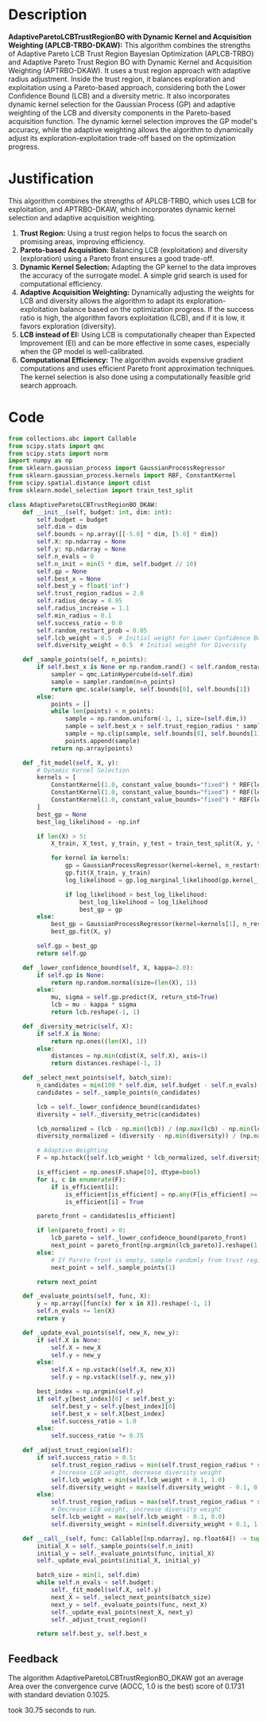 # Description
**AdaptiveParetoLCBTrustRegionBO with Dynamic Kernel and Acquisition Weighting (APLCB-TRBO-DKAW):** This algorithm combines the strengths of Adaptive Pareto LCB Trust Region Bayesian Optimization (APLCB-TRBO) and Adaptive Pareto Trust Region BO with Dynamic Kernel and Acquisition Weighting (APTRBO-DKAW). It uses a trust region approach with adaptive radius adjustment. Inside the trust region, it balances exploration and exploitation using a Pareto-based approach, considering both the Lower Confidence Bound (LCB) and a diversity metric. It also incorporates dynamic kernel selection for the Gaussian Process (GP) and adaptive weighting of the LCB and diversity components in the Pareto-based acquisition function. The dynamic kernel selection improves the GP model's accuracy, while the adaptive weighting allows the algorithm to dynamically adjust its exploration-exploitation trade-off based on the optimization progress.

# Justification
This algorithm combines the strengths of APLCB-TRBO, which uses LCB for exploitation, and APTRBO-DKAW, which incorporates dynamic kernel selection and adaptive acquisition weighting.
1.  **Trust Region:** Using a trust region helps to focus the search on promising areas, improving efficiency.
2.  **Pareto-based Acquisition:** Balancing LCB (exploitation) and diversity (exploration) using a Pareto front ensures a good trade-off.
3.  **Dynamic Kernel Selection:** Adapting the GP kernel to the data improves the accuracy of the surrogate model. A simple grid search is used for computational efficiency.
4.  **Adaptive Acquisition Weighting:** Dynamically adjusting the weights for LCB and diversity allows the algorithm to adapt its exploration-exploitation balance based on the optimization progress. If the success ratio is high, the algorithm favors exploitation (LCB), and if it is low, it favors exploration (diversity).
5.  **LCB instead of EI:** Using LCB is computationally cheaper than Expected Improvement (EI) and can be more effective in some cases, especially when the GP model is well-calibrated.
6.  **Computational Efficiency:** The algorithm avoids expensive gradient computations and uses efficient Pareto front approximation techniques. The kernel selection is also done using a computationally feasible grid search approach.

# Code
```python
from collections.abc import Callable
from scipy.stats import qmc
from scipy.stats import norm
import numpy as np
from sklearn.gaussian_process import GaussianProcessRegressor
from sklearn.gaussian_process.kernels import RBF, ConstantKernel
from scipy.spatial.distance import cdist
from sklearn.model_selection import train_test_split

class AdaptiveParetoLCBTrustRegionBO_DKAW:
    def __init__(self, budget: int, dim: int):
        self.budget = budget
        self.dim = dim
        self.bounds = np.array([[-5.0] * dim, [5.0] * dim])
        self.X: np.ndarray = None
        self.y: np.ndarray = None
        self.n_evals = 0
        self.n_init = min(5 * dim, self.budget // 10)
        self.gp = None
        self.best_x = None
        self.best_y = float('inf')
        self.trust_region_radius = 2.0
        self.radius_decay = 0.95
        self.radius_increase = 1.1
        self.min_radius = 0.1
        self.success_ratio = 0.0
        self.random_restart_prob = 0.05
        self.lcb_weight = 0.5  # Initial weight for Lower Confidence Bound
        self.diversity_weight = 0.5  # Initial weight for Diversity

    def _sample_points(self, n_points):
        if self.best_x is None or np.random.rand() < self.random_restart_prob:
            sampler = qmc.LatinHypercube(d=self.dim)
            sample = sampler.random(n=n_points)
            return qmc.scale(sample, self.bounds[0], self.bounds[1])
        else:
            points = []
            while len(points) < n_points:
                sample = np.random.uniform(-1, 1, size=(self.dim,))
                sample = self.best_x + self.trust_region_radius * sample
                sample = np.clip(sample, self.bounds[0], self.bounds[1])
                points.append(sample)
            return np.array(points)

    def _fit_model(self, X, y):
        # Dynamic Kernel Selection
        kernels = [
            ConstantKernel(1.0, constant_value_bounds="fixed") * RBF(length_scale=0.1, length_scale_bounds="fixed"),
            ConstantKernel(1.0, constant_value_bounds="fixed") * RBF(length_scale=1.0, length_scale_bounds="fixed"),
            ConstantKernel(1.0, constant_value_bounds="fixed") * RBF(length_scale=10.0, length_scale_bounds="fixed"),
        ]
        best_gp = None
        best_log_likelihood = -np.inf

        if len(X) > 5:
            X_train, X_test, y_train, y_test = train_test_split(X, y, test_size=0.2, random_state=42)

            for kernel in kernels:
                gp = GaussianProcessRegressor(kernel=kernel, n_restarts_optimizer=0, alpha=1e-6)
                gp.fit(X_train, y_train)
                log_likelihood = gp.log_marginal_likelihood(gp.kernel_.theta)

                if log_likelihood > best_log_likelihood:
                    best_log_likelihood = log_likelihood
                    best_gp = gp
        else:
            best_gp = GaussianProcessRegressor(kernel=kernels[1], n_restarts_optimizer=0, alpha=1e-6)
            best_gp.fit(X, y)

        self.gp = best_gp
        return self.gp

    def _lower_confidence_bound(self, X, kappa=2.0):
        if self.gp is None:
            return np.random.normal(size=(len(X), 1))
        else:
            mu, sigma = self.gp.predict(X, return_std=True)
            lcb = mu - kappa * sigma
            return lcb.reshape(-1, 1)

    def _diversity_metric(self, X):
        if self.X is None:
            return np.ones((len(X), 1))
        else:
            distances = np.min(cdist(X, self.X), axis=1)
            return distances.reshape(-1, 1)

    def _select_next_points(self, batch_size):
        n_candidates = min(100 * self.dim, self.budget - self.n_evals)
        candidates = self._sample_points(n_candidates)

        lcb = self._lower_confidence_bound(candidates)
        diversity = self._diversity_metric(candidates)

        lcb_normalized = (lcb - np.min(lcb)) / (np.max(lcb) - np.min(lcb)) if np.max(lcb) != np.min(lcb) else np.zeros_like(lcb)
        diversity_normalized = (diversity - np.min(diversity)) / (np.max(diversity) - np.min(diversity)) if np.max(diversity) != np.min(diversity) else np.zeros_like(diversity)

        # Adaptive Weighting
        F = np.hstack([self.lcb_weight * lcb_normalized, self.diversity_weight * diversity_normalized])

        is_efficient = np.ones(F.shape[0], dtype=bool)
        for i, c in enumerate(F):
            if is_efficient[i]:
                is_efficient[is_efficient] = np.any(F[is_efficient] >= c, axis=1)
                is_efficient[i] = True

        pareto_front = candidates[is_efficient]

        if len(pareto_front) > 0:
            lcb_pareto = self._lower_confidence_bound(pareto_front)
            next_point = pareto_front[np.argmin(lcb_pareto)].reshape(1, -1)
        else:
            # If Pareto front is empty, sample randomly from trust region
            next_point = self._sample_points(1)

        return next_point

    def _evaluate_points(self, func, X):
        y = np.array([func(x) for x in X]).reshape(-1, 1)
        self.n_evals += len(X)
        return y

    def _update_eval_points(self, new_X, new_y):
        if self.X is None:
            self.X = new_X
            self.y = new_y
        else:
            self.X = np.vstack((self.X, new_X))
            self.y = np.vstack((self.y, new_y))

        best_index = np.argmin(self.y)
        if self.y[best_index][0] < self.best_y:
            self.best_y = self.y[best_index][0]
            self.best_x = self.X[best_index]
            self.success_ratio = 1.0
        else:
            self.success_ratio *= 0.75

    def _adjust_trust_region(self):
        if self.success_ratio > 0.5:
            self.trust_region_radius = min(self.trust_region_radius * self.radius_increase, 5.0)
            # Increase LCB weight, decrease diversity weight
            self.lcb_weight = min(self.lcb_weight + 0.1, 1.0)
            self.diversity_weight = max(self.diversity_weight - 0.1, 0.0)
        else:
            self.trust_region_radius = max(self.trust_region_radius * self.radius_decay, self.min_radius)
            # Decrease LCB weight, increase diversity weight
            self.lcb_weight = max(self.lcb_weight - 0.1, 0.0)
            self.diversity_weight = min(self.diversity_weight + 0.1, 1.0)

    def __call__(self, func: Callable[[np.ndarray], np.float64]) -> tuple[np.float64, np.array]:
        initial_X = self._sample_points(self.n_init)
        initial_y = self._evaluate_points(func, initial_X)
        self._update_eval_points(initial_X, initial_y)

        batch_size = min(1, self.dim)
        while self.n_evals < self.budget:
            self._fit_model(self.X, self.y)
            next_X = self._select_next_points(batch_size)
            next_y = self._evaluate_points(func, next_X)
            self._update_eval_points(next_X, next_y)
            self._adjust_trust_region()

        return self.best_y, self.best_x
```
## Feedback
 The algorithm AdaptiveParetoLCBTrustRegionBO_DKAW got an average Area over the convergence curve (AOCC, 1.0 is the best) score of 0.1731 with standard deviation 0.1025.

took 30.75 seconds to run.